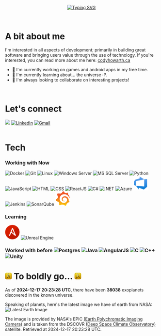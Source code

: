 <p align="center">
  <a href="https://codyhowarth.ca"><img
      src="https://readme-typing-svg.demolab.com?font=Fira+Code&pause=1000&center=true&vCenter=true&multiline=true&width=450&height=100&lines=Hi+There!+I'm+Cody+Howarth;Software+Developer;Builder+and+Tinkerer"
      alt="Typing SVG" /></a>
</p>

<br />

<h1>A bit about me</h1>

<div>
  <p>
    I'm interested in all aspects of development; primarily in building great software and bringing users value
    through the use of technology. If you're interested, you can read more about me here: <a
      href="https://codyhowarth.ca">codyhowarth.ca</a>
  </p>


  <ul>
    <li>🔭 I'm currently working on games and android apps in my free time.</li>
    <li>🌱 I'm currently learning about... the universe :P.</li>
    <li>👯 I'm always looking to collaborate on interesting projects!</li>
  </ul>


</div>

<br />

<h1>Let's connect</h1>

<div>
  <a target="_blank" href="https://codyhowarth.ca"><img
      src="https://img.shields.io/badge/-WEB-FF4088?style=for-the-badge&logo=Hugo&logoColor=white"></img></a>
  <a target="_blank" href="https://linkedin.com/in/codyhowarth"><img
      src="https://img.shields.io/badge/linkedin-%230077B5.svg?style=for-the-badge&logo=linkedin&logoColor=white"
      alt="LinkedIn"></a>
  <a target="_blank" href="mailto:codyhowarth@gmail.com"><img
      src="https://img.shields.io/badge/gmail-%23D14836.svg?style=for-the-badge&logo=gmail&logoColor=white"
      alt="Gmail"></a>
</div>

<br />

<h1>Tech</h1>

<h3>Working with Now</h3>
<!-- docker -->
<a target="_blank" href="https://www.docker.com/" style="text-decoration: none;">
  <img src="https://img.icons8.com/?size=100&id=cdYUlRaag9G9&format=png&color=000000" alt="Docker" width=48 height=48>
</a>
<a target="_blank" href="https://git-scm.com/" style="text-decoration: none;">
  <img src="https://upload.wikimedia.org/wikipedia/commons/e/e0/Git-logo.svg" alt="Git" width=48 height=48>
</a>
<a target="_blank" href="https://www.linux.org/" style="text-decoration: none;">
  <img src="https://upload.wikimedia.org/wikipedia/commons/a/af/Tux.png" alt="Linux" width=48 height=48>
</a>
<a target="_blank" href="https://www.microsoft.com/en-us/windows-server" style="text-decoration: none;">
  <img
    src="https://upload.wikimedia.org/wikipedia/commons/thumb/8/87/Windows_logo_-_2021.svg/512px-Windows_logo_-_2021.svg.png"
    alt="Windows Server" width=48 height=48>
</a>
<a target="_blank" href="https://www.microsoft.com/en-us/sql-server" style="text-decoration: none;">
  <img src="https://img.icons8.com/?size=100&id=laYYF3dV0Iew&format=png&color=000000" alt="MS SQL Server" width=48
    height=48>
</a>
<a target="_blank" href="https://www.python.org/" style="text-decoration: none;">
  <img src="https://upload.wikimedia.org/wikipedia/commons/c/c3/Python-logo-notext.svg" alt="Python" width=48 height=48>
</a>
<a target="_blank" href="https://developer.mozilla.org/en-US/docs/Web/JavaScript" style="text-decoration: none;">
  <img src="https://upload.wikimedia.org/wikipedia/commons/6/6a/JavaScript-logo.png" alt="JavaScript" width=48
    height=48>
</a>
<a target="_blank" href="https://developer.mozilla.org/en-US/docs/Web/HTML" style="text-decoration: none;">
  <img src="https://upload.wikimedia.org/wikipedia/commons/6/61/HTML5_logo_and_wordmark.svg" alt="HTML" width=48
    height=48>
</a>
<a target="_blank" href="https://developer.mozilla.org/en-US/docs/Web/CSS" style="text-decoration: none;">
  <img src="https://upload.wikimedia.org/wikipedia/commons/d/d5/CSS3_logo_and_wordmark.svg" alt="CSS" width=48
    height=48>
</a>
<a target="_blank" href="https://reactjs.org/" style="text-decoration: none;">
  <img src="https://upload.wikimedia.org/wikipedia/commons/a/a7/React-icon.svg" alt="ReactJS" width=48 height=48>
</a>
<a target="_blank" href="https://learn.microsoft.com/en-us/dotnet/csharp/" style="text-decoration: none;">
  <img src="https://upload.wikimedia.org/wikipedia/commons/4/4f/Csharp_Logo.png" alt="C#" width=48 height=48>
</a>
<a target="_blank" href="https://dotnet.microsoft.com/" style="text-decoration: none;">
  <img src="https://upload.wikimedia.org/wikipedia/commons/7/7d/Microsoft_.NET_logo.svg" alt=".NET" width=48 height=48>
</a>
<a target="_blank" href="https://azure.microsoft.com/" style="text-decoration: none;">
  <img src="https://upload.wikimedia.org/wikipedia/commons/a/a8/Microsoft_Azure_Logo.svg" alt="Azure" width=48
    height=48>
</a>
<a target="_blank" href="https://azure.microsoft.com/en-us/products/devops" style="text-decoration: none;">
  <img
    src="https://raw.githubusercontent.com/loryanstrant/MicrosoftCloudLogos/26c8acf43d9f883f6127ccd024728759879edf17/Azure/devops/10261-icon-service-Azure-DevOps.svg"
    alt="Azure DevOps" width=48 height=48>
</a>
<a target="_blank" href="https://www.jenkins.io/" style="text-decoration: none;">
  <img src="https://upload.wikimedia.org/wikipedia/commons/e/e9/Jenkins_logo.svg" alt="Jenkins" width=48 height=48>
</a>
<a target="_blank" href="https://www.sonarqube.org/" style="text-decoration: none;">
  <img
    src="https://assets-eu-01.kc-usercontent.com/7630306f-9a2f-018d-2726-3ef76ef712f4/8e59bcad-6e39-41dc-abd9-a0e251e8d63f/Sonar%20%282%29.svg?w=128&h=32&auto=format&fit=clip"
    alt="SonarQube" width=48 height=48>
</a>
<a target="_blank" href="https://grafana.com/" style="text-decoration: none;">
  <img src="https://raw.githubusercontent.com/grafana/grafana/refs/heads/main/public/img/grafana_icon.svg" alt="Grafana"
    width=48 height=48>
</a>

<h3>Learning</h3>
<span>
  <a target="_blank" href="https://www.ansible.com/" style="text-decoration: none;">
    <img src="https://raw.githubusercontent.com/ansible/logos/refs/heads/main/vscode-ansible-logo/vscode-ansible.png"
      alt="Ansible" width=48 height=48>
  </a>
  <a target="_blank" href="https://www.unrealengine.com/" style="text-decoration: none;">
    <img src="https://cdn2.unrealengine.com/ue-logotype-2023-vertical-white-1686x2048-bbfded26daa7.png"
      alt="Unreal Engine" width=48 height=48>
  </a>
</span>

<h3>Worked with before</h32>

  <a target="_blank" href="https://www.postgresql.org/" style="text-decoration: none;">
    <img src="https://upload.wikimedia.org/wikipedia/commons/2/29/Postgresql_elephant.svg" alt="Postgres" width=48
      height=48>
  </a>
  <a target="_blank" href="https://www.java.com/" style="text-decoration: none;">
    <img src="https://upload.wikimedia.org/wikipedia/en/3/30/Java_programming_language_logo.svg" alt="Java" width=48
      height=48>
  </a>
  <a target="_blank" href="https://angular.io/" style="text-decoration: none;">
    <img src="https://upload.wikimedia.org/wikipedia/commons/c/cf/Angular_full_color_logo.svg" alt="AngularJS" width=48
      height=48>
  </a>
  <a target="_blank" href="https://en.wikipedia.org/wiki/C_(programming_language)" style="text-decoration: none;">
    <img src="https://upload.wikimedia.org/wikipedia/commons/1/19/C_Logo.png" alt="C" width=48 height=48>
  </a>
  <a target="_blank" href="https://en.wikipedia.org/wiki/C%2B%2B" style="text-decoration: none;">
    <img src="https://upload.wikimedia.org/wikipedia/commons/1/18/ISO_C%2B%2B_Logo.svg" alt="C++" width=48 height=48>
  </a>
  <a target="_blank" href="https://unity.com/" style="text-decoration: none;">
    <img src="https://cdn.sanity.io/images/fuvbjjlp/production/2495ab2daae11fd3ed5d6b84477d513869f9a1b4-89x100.png"
      alt="Unity" width=48 height=48>
  </a>


  <br />

  <h1><img src="icons/star-trek-icon.png" width="22" height="22"> To boldly go... <img src="icons/star-trek-icon.png"
      width="22" height="22"></h1>

  <p>As of <strong>2024-12-17 20:23:28 UTC</strong>, there have been <strong>38038</strong> exoplanets
    discovered in the known universe.</p>
  <p>Speaking of planets, here's the latest image we have of earth from NASA:
    <img src="https://epic.gsfc.nasa.gov/archive/natural/2024/12/16/png/epic_1b_20241216005516.png" alt="Latest Earth Image" style="width: 400px; height: 400px;">
  </p>
  <p>The image is provided by NASA's EPIC <a href="https://epic.gsfc.nasa.gov/about/epic.html">(Earth
      Polychromatic
      Imaging Camera)</a> and is taken from the DSCOVR <a href="https://science.nasa.gov/mission/dscovr">(Deep
      Space
      Climate Observatory)</a> satellite. Retrieved at 2024-12-17 20:23:28 UTC.</p>